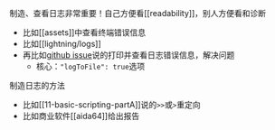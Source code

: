 制造、查看日志非常重要！自己方便看[[readability]]，别人方便看和诊断
- 比如[[assets]]中查看终端错误信息
- 比如[[lightning/logs]]
- 再比如[github issue](https://github.com/microsoft/debugpy/issues/102)说的打印并查看日志错误信息，解决问题
  - 核心：`"logToFile": true`选项

制造日志的方法
- 比如[[11-basic-scripting-partA]]说的`>>`或`>`重定向
- 比如商业软件[[aida64]]给出报告